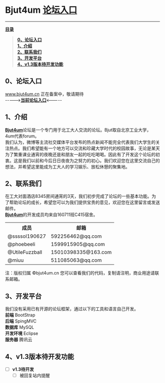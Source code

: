 # **Bjut4um** [**论坛入口**](http://192.144.213.65:8080/testdb/)
---
[**目录**](https://github.com/ssssol190627/bjut4um/) <br>
>[**0、论坛入口**](#0论坛入口) <br>
[**1、介绍**](#1介绍) <br>
[**2、联系我们**](#2联系我们) <br>
[**3、开发平台**](#3开发平台) <br>
[**4、v1.3版本待开发功能**](#4v13版本待开发功能) <br>
## **0、论坛入口**
www.bjut4um.cn 正在备案中，敬请期待<br>
----->[**当前论坛入口**](http://192.144.213.65:8080/testdb/)<----- <br>

## **1、介绍**
[**Bjut4um**](http://192.144.213.65:8080/testdb/)论坛是一个专门用于北工大人交流的论坛。Bjut取自北京工业大学，4um代表forum。<br>
我们认为，微博等主流社交媒体平台发布的热点新闻不能完全代表我们大学生的关注热点。我们希望能有一个地方可以交流和珍藏大学时代的校园故事，无论是某天为了繁重课业通宵的夜晚还是和朋友一起的吃吃喝喝。因此有了开发这个论坛的初衷。这是我们以前和今后日日夜夜为之努力的初心。我们欢迎您在这里交流自己的想法，并希望这里能成为工大人的学习娱乐、放松休憩的聚集地。
## **2、联系我们**
在工大对面酒店8345房间通宵的3天，我们初步完成了论坛的一些基本功能。为了帮助论坛的成长，希望您可以为我们提供宝贵的意见，欢迎您在这里留言或发送邮件。<br>
[**Bjut4um**](http://192.144.213.65:8080/testdb/)的开发成员均来自160711班C415宿舍。
<table>
  <tr>
    <th>成员</th>
    <th>邮箱</th>
  </tr>
  <tr>
  <td>@ssssol190627</td>
  <td>592256462@qq.com</td>
  </tr>
    <tr>
  <td>@phoebeeli</td>
  <td>1599915905@qq.com</td>
  </tr>
    <tr>
  <td>@UtileFuzzball</td>
  <td>15010398335@163.com</td>
  </tr>
    <tr>
  <td>@miuu</td>
  <td>511085063@qq.com</td>
  </tr>
</table>
注：版权归属 ©bjut4um.cn 您可以查看我们的代码，复制请注明，商业用途请联系邮箱。

## **3、开发平台**
  我们没有采用已有开源的论坛框架，通过以下的工具和语言自己开发。<br>
  **前端** BootStrap <br>
  **后端** SpingMVC <br>
  **数据库** MySQL <br>
  **开发环境** Eclipse <br>
  **服务器** 腾讯云 <br>

## **4、v1.3版本待开发功能**
- [ ] **v1.3待开发**
    - [ ] 被回复站内提醒
